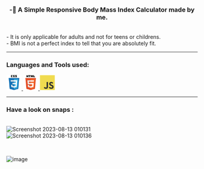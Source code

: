 <h3 align="center"> -📍 A Simple Responsive  Body Mass Index Calculator made by me.  </h3>

<br>
- It is only applicable for adults and not for teens or childrens.
<br>
- BMI is not a perfect index to tell that you are absolutely fit.
<br>
<hr>

<h3 align="left">Languages and Tools used:</h3>
<p align="left"> <a href="https://www.w3schools.com/css/" target="_blank" rel="noreferrer"> <img src="https://raw.githubusercontent.com/devicons/devicon/master/icons/css3/css3-original-wordmark.svg" alt="css3" width="40" height="40"/> </a> <a href="https://www.w3.org/html/" target="_blank" rel="noreferrer"> <img src="https://raw.githubusercontent.com/devicons/devicon/master/icons/html5/html5-original-wordmark.svg" alt="html5" width="40" height="40"/> </a> <a href="https://developer.mozilla.org/en-US/docs/Web/JavaScript" target="_blank" rel="noreferrer"> <img src="https://raw.githubusercontent.com/devicons/devicon/master/icons/javascript/javascript-original.svg" alt="javascript" width="40" height="40"/> </a> </p>
<hr>
<h3 align="left">Have a look on snaps :</h3>

<br>![Screenshot 2023-08-13 010131](https://github.com/sam-sumit17/BMI_CALCULATOR/assets/131426333/5ebdf320-ecd9-4380-8f06-ee06be61c6e6)
<br>
![Screenshot 2023-08-13 010136](https://github.com/sam-sumit17/BMI_CALCULATOR/assets/131426333/c92dd9ab-f09e-4467-a10c-e58c1b8834cd)

<br>
  
![image](https://github.com/sam-sumit17/BMI_CALCULATOR/assets/131426333/3c2c971f-9c4d-453c-99cc-9496fc587608)
